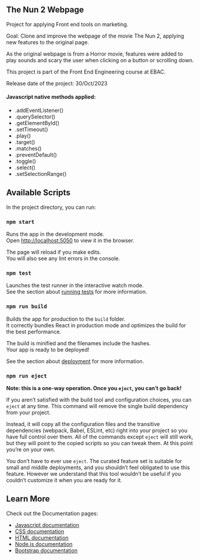 ## The Nun 2 Webpage

Project for applying Front end tools on marketing.

Goal: Clone and improve the webpage of the movie The Nun 2, applying new features to the original page.

As the original webpage is from a Horror movie, features were added to play sounds and scary the user when clicking on a button or scrolling down.

This project is part of the Front End Engineering course at EBAC. 

Release date of the project: 30/Oct/2023

#### Javascript native methods applied:

- .addEventListener()
- .querySelector()
- .getElementById()
- .setTimeout()
- .play()
- .target()
- .matches()
- .preventDefault()
- .toggle()
- .select()
- .setSelectionRange()


## Available Scripts

In the project directory, you can run:

### `npm start`

Runs the app in the development mode.\
Open [http://localhost:5050](http://localhost:5050) to view it in the browser.

The page will reload if you make edits.\
You will also see any lint errors in the console.

### `npm test`

Launches the test runner in the interactive watch mode.\
See the section about [running tests](https://facebook.github.io/create-react-app/docs/running-tests) for more information.

### `npm run build`

Builds the app for production to the `build` folder.\
It correctly bundles React in production mode and optimizes the build for the best performance.

The build is minified and the filenames include the hashes.\
Your app is ready to be deployed!

See the section about [deployment](https://facebook.github.io/create-react-app/docs/deployment) for more information.

### `npm run eject`

**Note: this is a one-way operation. Once you `eject`, you can’t go back!**

If you aren’t satisfied with the build tool and configuration choices, you can `eject` at any time. This command will remove the single build dependency from your project.

Instead, it will copy all the configuration files and the transitive dependencies (webpack, Babel, ESLint, etc) right into your project so you have full control over them. All of the commands except `eject` will still work, but they will point to the copied scripts so you can tweak them. At this point you’re on your own.

You don’t have to ever use `eject`. The curated feature set is suitable for small and middle deployments, and you shouldn’t feel obligated to use this feature. However we understand that this tool wouldn’t be useful if you couldn’t customize it when you are ready for it.

## Learn More

Check out the Documentation pages:

- [Javascript documentation](https://devdocs.io/javascript/)
- [CSS documentation](https://devdocs.io/css/)
- [HTML documentation](https://developer.mozilla.org/en-US/docs/Web/HTML)
- [Node.js documentation](https://nodejs.org/docs/latest/api/)
- [Bootstrap documentation](https://getbootstrap.com/docs/4.1/getting-started/introduction/)

<!-- - [React documentation](https://reactjs.org/)
- [Javascript documentation](https://devdocs.io/javascript/)
- [CSS documentation](https://devdocs.io/css/)
- [HTML documentation](https://developer.mozilla.org/en-US/docs/Web/HTML)
- [Node.js documentation](https://nodejs.org/docs/latest/api/)
- [jQuery documentation](https://api.jquery.com/)
- [Bootstrap documentation](https://getbootstrap.com/docs/4.1/getting-started/introduction/)
- [SASS documentation](https://sass-lang.com/documentation/)
- [Gulp documentation](https://gulpjs.com/docs/en/getting-started/quick-start)
- [ES6 documentation](http://es6-features.org/#Constants)  -->
